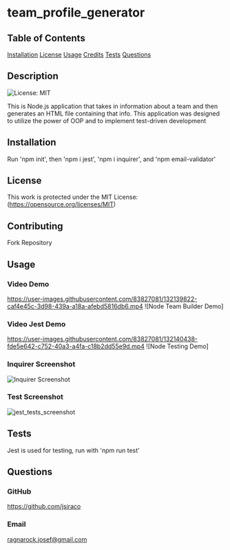 # team_profile_generator

## Table of Contents
[Installation](#installation)
[License](#license)
[Usage](#usage)
[Credits](#credits)
[Tests](#tests)
[Questions](#questions)

## Description
![License: MIT](https://img.shields.io/badge/License-MIT-yellow.svg) 

This is Node.js application that takes in information about a team and then generates an HTML file containing that info. This application was designed to utilize the power of OOP and to implement test-driven development

## Installation
Run 'npm init', then 'npm i jest', 'npm i inquirer', and 'npm email-validator'


## License
This work is protected under the MIT License: (https://opensource.org/licenses/MIT)

## Contributing
Fork Repository

## Usage
### Video Demo
https://user-images.githubusercontent.com/83827081/132139822-caf4e45c-3d98-439a-a18a-afebd5816db6.mp4
![Node Team Builder Demo]

### Video Jest Demo
https://user-images.githubusercontent.com/83827081/132140438-fde5e642-c752-40a3-a4fa-c18b2dd55e9d.mp4
![Node Testing Demo]

### Inquirer Screenshot
![Inquirer Screenshot](https://user-images.githubusercontent.com/83827081/132139617-7fa64ef2-c39e-4714-9cd0-6748b50592f0.png)

### Test Screenshot
![jest_tests_screenshot](https://user-images.githubusercontent.com/83827081/132140433-07873db1-7cd3-4f8a-8e76-1c35c6245c49.png)

## Tests
Jest is used for testing, run with 'npm run test'

## Questions
### GitHub
https://github.com/jsiraco

### Email
ragnarock.josef@gmail.com

